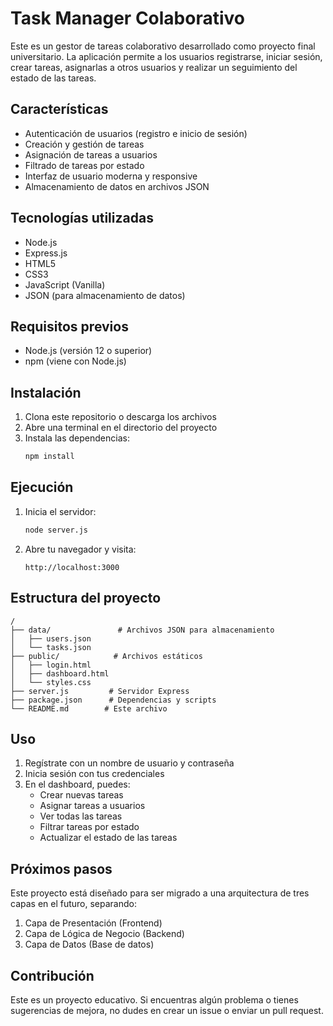 # Task Manager Colaborativo

Este es un gestor de tareas colaborativo desarrollado como proyecto final universitario. La aplicación permite a los usuarios registrarse, iniciar sesión, crear tareas, asignarlas a otros usuarios y realizar un seguimiento del estado de las tareas.

## Características

- Autenticación de usuarios (registro e inicio de sesión)
- Creación y gestión de tareas
- Asignación de tareas a usuarios
- Filtrado de tareas por estado
- Interfaz de usuario moderna y responsive
- Almacenamiento de datos en archivos JSON

## Tecnologías utilizadas

- Node.js
- Express.js
- HTML5
- CSS3
- JavaScript (Vanilla)
- JSON (para almacenamiento de datos)

## Requisitos previos

- Node.js (versión 12 o superior)
- npm (viene con Node.js)

## Instalación

1. Clona este repositorio o descarga los archivos
2. Abre una terminal en el directorio del proyecto
3. Instala las dependencias:
   ```bash
   npm install
   ```

## Ejecución

1. Inicia el servidor:
   ```bash
   node server.js
   ```
2. Abre tu navegador y visita:
   ```
   http://localhost:3000
   ```

## Estructura del proyecto

```
/
├── data/               # Archivos JSON para almacenamiento
│   ├── users.json
│   └── tasks.json
├── public/            # Archivos estáticos
│   ├── login.html
│   ├── dashboard.html
│   └── styles.css
├── server.js         # Servidor Express
├── package.json      # Dependencias y scripts
└── README.md        # Este archivo
```

## Uso

1. Regístrate con un nombre de usuario y contraseña
2. Inicia sesión con tus credenciales
3. En el dashboard, puedes:
   - Crear nuevas tareas
   - Asignar tareas a usuarios
   - Ver todas las tareas
   - Filtrar tareas por estado
   - Actualizar el estado de las tareas

## Próximos pasos

Este proyecto está diseñado para ser migrado a una arquitectura de tres capas en el futuro, separando:

1. Capa de Presentación (Frontend)
2. Capa de Lógica de Negocio (Backend)
3. Capa de Datos (Base de datos)

## Contribución

Este es un proyecto educativo. Si encuentras algún problema o tienes sugerencias de mejora, no dudes en crear un issue o enviar un pull request. 